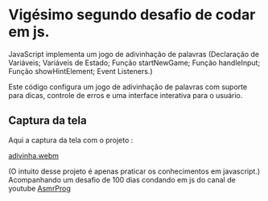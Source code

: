 # Vigésimo segundo desafio de codar em js.

JavaScript implementa um jogo de adivinhação de palavras (Declaração de Variáveis; Variáveis de Estado;
Função startNewGame; Função handleInput; Função showHintElement; Event Listeners.)

Este código configura um jogo de adivinhação de palavras com suporte para dicas, controle de erros e uma interface interativa para o usuário.

## Captura da tela
Aqui a captura da tela com o projeto :

[adivinha.webm](https://github.com/77971904/-Desafio-de-codar-em-javascript22/assets/108705247/edf1476a-a8d8-49f7-a4e2-4762ecae8f73)

(O intuito desse projeto é apenas praticar os conhecimentos em javascript.)
Acompanhando um desafio de 100 dias condando em js do canal de youtube <a href="youtube.com/channel/UCJqXkOwrq7uBn-sn_Fvce9Q?sub_confirmation=1">AsmrProg</a>
